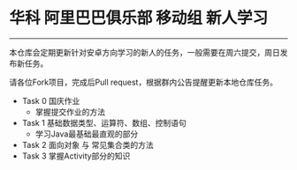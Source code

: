 # 华科 阿里巴巴俱乐部 移动组 新人学习


--------


本仓库会定期更新针对安卓方向学习的新人的任务，一般需要在周六提交，周日发布新任务。


请各位Fork项目，完成后Pull request，根据群内公告提醒更新本地仓库任务。



- Task 0 国庆作业
  - 掌握提交作业的方法
- Task 1 基础数据类型、运算符、数组、控制语句
  - 学习Java最基础最直观的部分
- Task 2 面向对象 与 常见集合类的方法
- Task 3 掌握Activity部分的知识